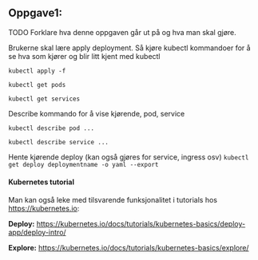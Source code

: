 ## Oppgave1: 
TODO Forklare hva denne oppgaven går ut på og hva man skal gjøre.


Brukerne skal lære apply deployment. 
Så kjøre kubectl kommandoer for å se hva som kjører og blir litt kjent med kubectl

`kubectl apply -f`

`kubectl get pods`

`kubectl get services`

Describe kommando for å vise kjørende, pod, service

`kubectl describe pod ...`

`kubectl describe service ...`


Hente kjørende deploy (kan også gjøres for service, ingress osv)
`kubectl get deploy deploymentname -o yaml --export
`

#### Kubernetes tutorial
Man kan også leke med tilsvarende funksjonalitet i tutorials hos https://kubernetes.io:

**Deploy:**
https://kubernetes.io/docs/tutorials/kubernetes-basics/deploy-app/deploy-intro/

**Explore:**
https://kubernetes.io/docs/tutorials/kubernetes-basics/explore/

